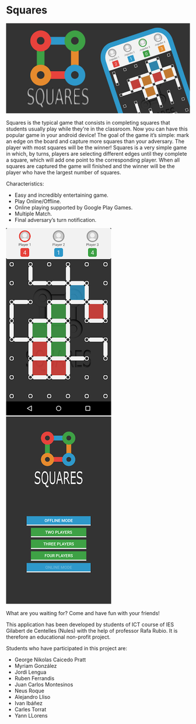 # Squares

![Store banner](https://raw.githubusercontent.com/rafarm/squares/master/store_assets/banner.png)

Squares is the typical game that consists in completing squares that students usually play
while they're in the classroom. Now you can have this popular game in your
android device!
The goal of the game it’s simple: mark an edge on the board and capture
more squares than your adversary. The player with most squares will be the winner!
Squares is a very simple game in which, by turns, players are selecting different
edges until they complete a square, which will add one point to the corresponding player. When all squares are captured the game will finished and the winner will be the player who have the
largest number of squares.

Characteristics:
- Easy and incredibly entertaining game.
- Play Online/Offline.
- Online playing supported by Google Play Games.
- Multiple Match.
- Final adversary’s turn notification.


![Screenshot 1](https://raw.githubusercontent.com/rafarm/squares/master/store_assets/screenshot1.png) ![Screenshot 2](https://raw.githubusercontent.com/rafarm/squares/master/store_assets/screenshot2.png)

What are you waiting for? Come and have fun with your friends!

This application has been developed by students of ICT course of IES Gilabert de Centelles (Nules) with the help of professor Rafa Rubio. It is therefore an educational non-profit project.

Students who have participated in this project are:
+ George Nikolas Caicedo Pratt
+ Myriam González
+ Jordi Lengua
+ Ruben Ferrandis
+ Juan Carlos Montesinos
+ Neus Roque
+ Alejandro Lliso
+ Ivan Ibáñez
+ Carles Torrat
+ Yann LLorens
